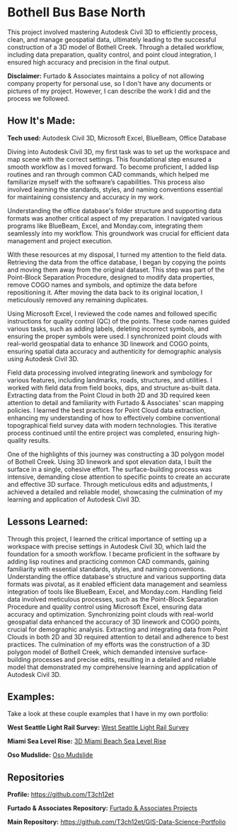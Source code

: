 # Bothell Bus Base North
This project involved mastering Autodesk Civil 3D to efficiently process, clean, and manage geospatial data, ultimately leading to the successful construction of a 3D model of Bothell Creek. Through a detailed workflow, including data preparation, quality control, and point cloud integration, I ensured high accuracy and precision in the final output.

**Disclaimer:** Furtado & Associates maintains a policy of not allowing company property for personal use, so I don't have any documents or pictures of my project. However, I can describe the work I did and the process we followed.

## How It's Made:

**Tech used:** Autodesk Civil 3D, Microsoft Excel, BlueBeam, Office Database

Diving into Autodesk Civil 3D, my first task was to set up the workspace and map scene with the correct settings. This foundational step ensured a smooth workflow as I moved forward. To become proficient, I added lisp routines and ran through common CAD commands, which helped me familiarize myself with the software’s capabilities. This process also involved learning the standards, styles, and naming conventions essential for maintaining consistency and accuracy in my work.

Understanding the office database's folder structure and supporting data formats was another critical aspect of my preparation. I navigated various programs like BlueBeam, Excel, and Monday.com, integrating them seamlessly into my workflow. This groundwork was crucial for efficient data management and project execution.

With these resources at my disposal, I turned my attention to the field data. Retrieving the data from the office database, I began by copying the points and moving them away from the original dataset. This step was part of the Point-Block Separation Procedure, designed to modify data properties, remove COGO names and symbols, and optimize the data before repositioning it. After moving the data back to its original location, I meticulously removed any remaining duplicates.

Using Microsoft Excel, I reviewed the code names and followed specific instructions for quality control (QC) of the points. These code names guided various tasks, such as adding labels, deleting incorrect symbols, and ensuring the proper symbols were used. I synchronized point clouds with real-world geospatial data to enhance 3D linework and COGO points, ensuring spatial data accuracy and authenticity for demographic analysis using Autodesk Civil 3D.

Field data processing involved integrating linework and symbology for various features, including landmarks, roads, structures, and utilities. I worked with field data from field books, dips, and structure as-built data. Extracting data from the Point Cloud in both 2D and 3D required keen attention to detail and familiarity with Furtado & Associates' scan mapping policies. I learned the best practices for Point Cloud data extraction, enhancing my understanding of how to effectively combine conventional topographical field survey data with modern technologies. This iterative process continued until the entire project was completed, ensuring high-quality results.

One of the highlights of this journey was constructing a 3D polygon model of Bothell Creek. Using 3D linework and spot elevation data, I built the surface in a single, cohesive effort. The surface-building process was intensive, demanding close attention to specific points to create an accurate and effective 3D surface. Through meticulous edits and adjustments, I achieved a detailed and reliable model, showcasing the culmination of my learning and application of Autodesk Civil 3D.

## Lessons Learned:

Through this project, I learned the critical importance of setting up a workspace with precise settings in Autodesk Civil 3D, which laid the foundation for a smooth workflow. I became proficient in the software by adding lisp routines and practicing common CAD commands, gaining familiarity with essential standards, styles, and naming conventions. Understanding the office database's structure and various supporting data formats was pivotal, as it enabled efficient data management and seamless integration of tools like BlueBeam, Excel, and Monday.com. Handling field data involved meticulous processes, such as the Point-Block Separation Procedure and quality control using Microsoft Excel, ensuring data accuracy and optimization. Synchronizing point clouds with real-world geospatial data enhanced the accuracy of 3D linework and COGO points, crucial for demographic analysis. Extracting and integrating data from Point Clouds in both 2D and 3D required attention to detail and adherence to best practices. The culmination of my efforts was the construction of a 3D polygon model of Bothell Creek, which demanded intensive surface-building processes and precise edits, resulting in a detailed and reliable model that demonstrated my comprehensive learning and application of Autodesk Civil 3D.

## Examples:
Take a look at these couple examples that I have in my own portfolio:

**West Seattle Light Rail Survey:** [West Seattle Light Rail Survey](https://github.com/T3ch12et/GIS-Data-Science-Portfolio/tree/main/Furtado-and-Associates-Projects/West%20Seattle%20Light%20Rail%20Survey)

**Miami Sea Level Rise:** [3D Miami Beach Sea Level Rise](https://github.com/T3ch12et/GIS-Data-Science-Portfolio/tree/main/ESRI-MOOC-GIS-for-Climate-Action/3D-Miami-Beach-Sea-Level-Rise)

**Oso Mudslide:** [Oso Mudslide](https://github.com/T3ch12et/GIS-Data-Science-Portfolio/tree/main/ESRI-MOOC-Cartography/Oso-Mudslide)

## Repositories
**Profile:** https://github.com/T3ch12et

**Furtado & Associates Repository:** [Furtado & Associates Projects](https://github.com/T3ch12et/GIS-Data-Science-Portfolio/tree/main/Furtado-and-Associates-Projects)

**Main Repository:** https://github.com/T3ch12et/GIS-Data-Science-Portfolio
